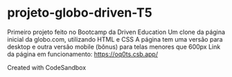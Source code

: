 # projeto-globo-driven-T5
Primeiro projeto feito no Bootcamp da Driven Education
Um clone da página inicial da globo.com, utilizando HTML e CSS
A página tem uma versão para desktop e outra versão mobile (bônus) para telas menores que 600px
Link da página em funcionamento: https://oq0ts.csb.app/

Created with CodeSandbox
